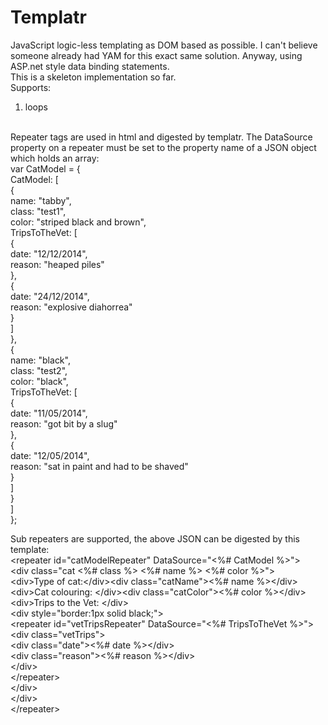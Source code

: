 Templatr
========

JavaScript logic-less templating as DOM based as possible. I can't believe someone already had YAM for this exact same solution. Anyway, using ASP.net style data binding statements.
<br />
This is a skeleton implementation so far. 
<br />
Supports:
<br />
1. loops
<br />
Repeater tags are used in html and digested by templatr. The DataSource property on a repeater must be set to the property name of a JSON object which holds an array:
<br />
var CatModel = {
<br />
    CatModel: [
<br />
            {
<br />
                name: "tabby",
<br />
                class: "test1",
<br />
                color: "striped black and brown",
<br />
                TripsToTheVet: [
<br />
                    {
<br />
                        date: "12/12/2014",
<br />
                        reason: "heaped piles"
<br />
                    },
<br />
                    {
<br />
                        date: "24/12/2014",
<br />
                        reason: "explosive diahorrea"
<br />
                    }
<br />
                ]
<br />
            },
<br />
            {
<br />
                name: "black",
<br />
                class: "test2",
<br />
                color: "black",
<br />
                TripsToTheVet: [
<br />
                    {
<br />
                        date: "11/05/2014",
<br />
                        reason: "got bit by a slug"
<br />
                    },
<br />
                    {
<br />
                        date: "12/05/2014",
<br />
                        reason: "sat in paint and had to be shaved"
<br />
                    }
<br />
                ]
<br />
            }
<br />
        ]
<br />
};
<br />

Sub repeaters are supported, the above JSON can be digested by this template:
<br />
&lt;repeater id="catModelRepeater" DataSource="&lt;%# CatModel %&gt;"&gt;
<br />
    &lt;div class="cat &lt;%# class %&gt; &lt;%# name %&gt; &lt;%# color %&gt;"&gt;
<br />
        &lt;div&gt;Type of cat:&lt;/div&gt;&lt;div class="catName"&gt;&lt;%# name %&gt;&lt;/div&gt;
<br />
        &lt;div&gt;Cat colouring: &lt;/div&gt;&lt;div class="catColor"&gt;&lt;%# color %&gt;&lt;/div&gt;
<br />
        &lt;div&gt;Trips to the Vet: &lt;/div&gt;
<br />
        &lt;div style="border:1px solid black;"&gt;
<br />
        &lt;repeater id="vetTripsRepeater" DataSource="&lt;%# TripsToTheVet %&gt;"&gt;
<br />
            &lt;div class="vetTrips"&gt;
<br />
                &lt;div class="date"&gt;&lt;%# date %&gt;&lt;/div&gt;
<br />
                &lt;div class="reason"&gt;&lt;%# reason %&gt;&lt;/div&gt;
<br />
            &lt;/div&gt;
<br />
        &lt;/repeater&gt;
<br />
        &lt;/div&gt;
<br />
    &lt;/div&gt;
<br />
&lt;/repeater&gt;
<br />
